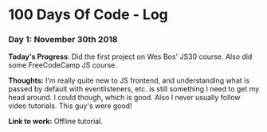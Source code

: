 # 100 Days Of Code - Log

### Day 1: November 30th 2018 


**Today's Progress**: Did the first project on Wes Bos' JS30 course. Also did some FreeCodeCamp JS course.

**Thoughts:** I'm really quite new to JS frontend, and understanding what is passed by default with eventlisteners, etc. is still something I need to get my head around. I could though, which is good. 
Also I never usually follow video tutorials. This guy's were good!

**Link to work:** Offline tutorial.

